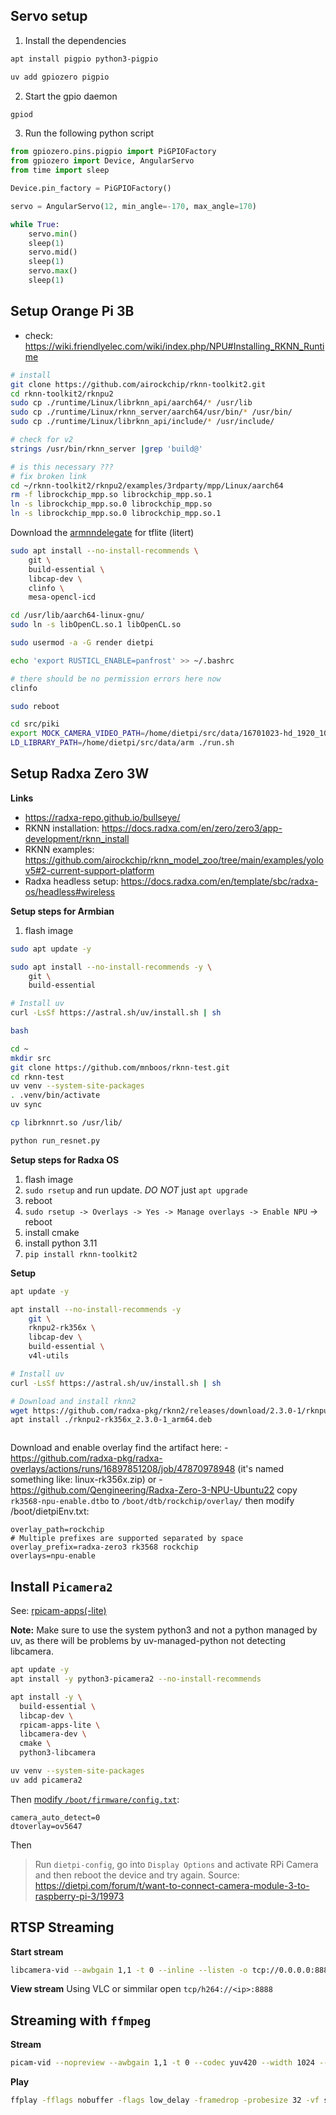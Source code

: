 ## Servo setup

1. Install the dependencies
```bash
apt install pigpio python3-pigpio

uv add gpiozero pigpio
```

2. Start the gpio daemon
```bash
gpiod
```

3. Run the following python script

```python
from gpiozero.pins.pigpio import PiGPIOFactory
from gpiozero import Device, AngularServo
from time import sleep

Device.pin_factory = PiGPIOFactory()

servo = AngularServo(12, min_angle=-170, max_angle=170)

while True:
    servo.min()
    sleep(1)
    servo.mid()
    sleep(1)
    servo.max()
    sleep(1)

```
## Setup Orange Pi 3B

- check: https://wiki.friendlyelec.com/wiki/index.php/NPU#Installing_RKNN_Runtime
```bash
# install
git clone https://github.com/airockchip/rknn-toolkit2.git
cd rknn-toolkit2/rknpu2
sudo cp ./runtime/Linux/librknn_api/aarch64/* /usr/lib
sudo cp ./runtime/Linux/rknn_server/aarch64/usr/bin/* /usr/bin/
sudo cp ./runtime/Linux/librknn_api/include/* /usr/include/

# check for v2
strings /usr/bin/rknn_server |grep 'build@'

# is this necessary ???
# fix broken link
cd ~/rknn-toolkit2/rknpu2/examples/3rdparty/mpp/Linux/aarch64
rm -f librockchip_mpp.so librockchip_mpp.so.1
ln -s librockchip_mpp.so.0 librockchip_mpp.so
ln -s librockchip_mpp.so.0 librockchip_mpp.so.1
```

Download the [armnndelegate](https://github.com/ARM-software/armnn/releases) for tflite (litert)

```bash
sudo apt install --no-install-recommends \
    git \
    build-essential \
    libcap-dev \
    clinfo \
    mesa-opencl-icd

cd /usr/lib/aarch64-linux-gnu/
sudo ln -s libOpenCL.so.1 libOpenCL.so

sudo usermod -a -G render dietpi

echo 'export RUSTICL_ENABLE=panfrost' >> ~/.bashrc

# there should be no permission errors here now
clinfo

sudo reboot

cd src/piki
export MOCK_CAMERA_VIDEO_PATH=/home/dietpi/src/data/16701023-hd_1920_1080_60fps.mp4
LD_LIBRARY_PATH=/home/dietpi/src/data/arm ./run.sh
```

## Setup Radxa Zero 3W

**Links**
- https://radxa-repo.github.io/bullseye/
- RKNN installation: https://docs.radxa.com/en/zero/zero3/app-development/rknn_install
- RKNN examples: https://github.com/airockchip/rknn_model_zoo/tree/main/examples/yolov5#2-current-support-platform
- Radxa headless setup: https://docs.radxa.com/en/template/sbc/radxa-os/headless#wireless

**Setup steps for Armbian**
1. flash image

```bash
sudo apt update -y

sudo apt install --no-install-recommends -y \
    git \
    build-essential

# Install uv
curl -LsSf https://astral.sh/uv/install.sh | sh

bash

cd ~
mkdir src
git clone https://github.com/mnboos/rknn-test.git
cd rknn-test
uv venv --system-site-packages
. .venv/bin/activate
uv sync

cp librknnrt.so /usr/lib/

python run_resnet.py
```

**Setup steps for Radxa OS**
1. flash image
2. `sudo rsetup` and run update. *DO NOT* just `apt upgrade`
3. reboot
4. `sudo rsetup -> Overlays -> Yes -> Manage overlays -> Enable NPU` -> reboot
5. install cmake
6. install python 3.11
7. `pip install rknn-toolkit2`

**Setup**
```bash
apt update -y

apt install --no-install-recommends -y
    git \
    rknpu2-rk356x \
    libcap-dev \
    build-essential \
    v4l-utils

# Install uv
curl -LsSf https://astral.sh/uv/install.sh | sh

# Download and install rknn2
wget https://github.com/radxa-pkg/rknn2/releases/download/2.3.0-1/rknpu2-rk356x_2.3.0-1_arm64.deb
apt install ./rknpu2-rk356x_2.3.0-1_arm64.deb



```
Download and enable overlay
find the artifact here: 
    - https://github.com/radxa-pkg/radxa-overlays/actions/runs/16897851208/job/47870978948 (it's named something like: linux-rk356x.zip)
    or
    - https://github.com/Qengineering/Radxa-Zero-3-NPU-Ubuntu22
copy `rk3568-npu-enable.dtbo` to `/boot/dtb/rockchip/overlay/`
then modify /boot/dietpiEnv.txt: 

```
overlay_path=rockchip
# Multiple prefixes are supported separated by space
overlay_prefix=radxa-zero3 rk3568 rockchip
overlays=npu-enable
```


## Install `Picamera2`

See: [rpicam-apps(-lite)](https://www.raspberrypi.com/documentation/computers/camera_software.html#install-libcamera-and-rpicam-apps)

**Note:** Make sure to use the system python3 and not a python managed by uv, as there will be problems by uv-managed-python not detecting libcamera.

```bash
apt update -y
apt install -y python3-picamera2 --no-install-recommends

apt install -y \
  build-essential \
  libcap-dev \
  rpicam-apps-lite \
  libcamera-dev \
  cmake \
  python3-libcamera

uv venv --system-site-packages
uv add picamera2
```

Then [modify `/boot/firmware/config.txt`](https://www.waveshare.com/wiki/RPi_Camera_(H)): 
```
camera_auto_detect=0
dtoverlay=ov5647
```

Then

> Run `dietpi-config`, go into `Display Options` and activate RPi Camera and then reboot the device and try again.
Source: https://dietpi.com/forum/t/want-to-connect-camera-module-3-to-raspberry-pi-3/19973


## RTSP Streaming

**Start stream**
```bash
libcamera-vid --awbgain 1,1 -t 0 --inline --listen -o tcp://0.0.0.0:8888
```

**View stream**
Using VLC or simmilar open `tcp/h264://<ip>:8888` 

## Streaming with `ffmpeg`

**Stream**
```bash
picam-vid --nopreview --awbgain 1,1 -t 0 --codec yuv420 --width 1024 --height 768 --framerate 30 -o - | ffmpeg -f rawvideo -pix_fmt yuv420p -s 1024x768 -r 30 -i - -c:v h264_v4l2m2m -b:v 2000k -f mpegts -fflags flush_packets -preset ultrafast -tune zerolatency udp://192.168.1.148:8888
```

**Play**
```bash
ffplay -fflags nobuffer -flags low_delay -framedrop -probesize 32 -vf setpts=0 udp://192.168.1.149:8888
```

























